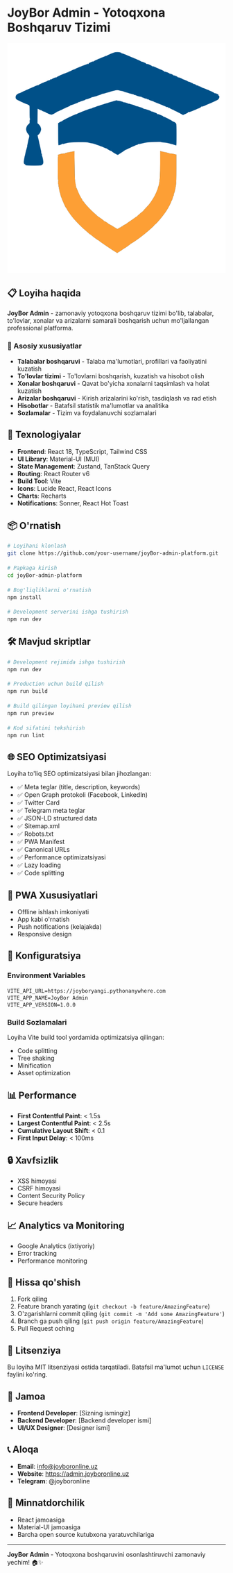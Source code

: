 # JoyBor Admin - Yotoqxona Boshqaruv Tizimi

![JoyBor Admin Logo](public/logoicon.png)

## 📋 Loyiha haqida

**JoyBor Admin** - zamonaviy yotoqxona boshqaruv tizimi bo'lib, talabalar, to'lovlar, xonalar va arizalarni samarali boshqarish uchun mo'ljallangan professional platforma.

### 🌟 Asosiy xususiyatlar

- **Talabalar boshqaruvi** - Talaba ma'lumotlari, profillari va faoliyatini kuzatish
- **To'lovlar tizimi** - To'lovlarni boshqarish, kuzatish va hisobot olish
- **Xonalar boshqaruvi** - Qavat bo'yicha xonalarni taqsimlash va holat kuzatish
- **Arizalar boshqaruvi** - Kirish arizalarini ko'rish, tasdiqlash va rad etish
- **Hisobotlar** - Batafsil statistik ma'lumotlar va analitika
- **Sozlamalar** - Tizim va foydalanuvchi sozlamalari

## 🚀 Texnologiyalar

- **Frontend**: React 18, TypeScript, Tailwind CSS
- **UI Library**: Material-UI (MUI)
- **State Management**: Zustand, TanStack Query
- **Routing**: React Router v6
- **Build Tool**: Vite
- **Icons**: Lucide React, React Icons
- **Charts**: Recharts
- **Notifications**: Sonner, React Hot Toast

## 📦 O'rnatish

```bash
# Loyihani klonlash
git clone https://github.com/your-username/joyBor-admin-platform.git

# Papkaga kirish
cd joyBor-admin-platform

# Bog'liqliklarni o'rnatish
npm install

# Development serverini ishga tushirish
npm run dev
```

## 🛠️ Mavjud skriptlar

```bash
# Development rejimida ishga tushirish
npm run dev

# Production uchun build qilish
npm run build

# Build qilingan loyihani preview qilish
npm run preview

# Kod sifatini tekshirish
npm run lint
```

## 🌐 SEO Optimizatsiyasi

Loyiha to'liq SEO optimizatsiyasi bilan jihozlangan:

- ✅ Meta teglar (title, description, keywords)
- ✅ Open Graph protokoli (Facebook, LinkedIn)
- ✅ Twitter Card
- ✅ Telegram meta teglar
- ✅ JSON-LD structured data
- ✅ Sitemap.xml
- ✅ Robots.txt
- ✅ PWA Manifest
- ✅ Canonical URLs
- ✅ Performance optimizatsiyasi
- ✅ Lazy loading
- ✅ Code splitting

## 📱 PWA Xususiyatlari

- Offline ishlash imkoniyati
- App kabi o'rnatish
- Push notifications (kelajakda)
- Responsive design

## 🔧 Konfiguratsiya

### Environment Variables

```env
VITE_API_URL=https://joyboryangi.pythonanywhere.com
VITE_APP_NAME=JoyBor Admin
VITE_APP_VERSION=1.0.0
```

### Build Sozlamalari

Loyiha Vite build tool yordamida optimizatsiya qilingan:
- Code splitting
- Tree shaking
- Minification
- Asset optimization

## 📊 Performance

- **First Contentful Paint**: < 1.5s
- **Largest Contentful Paint**: < 2.5s
- **Cumulative Layout Shift**: < 0.1
- **First Input Delay**: < 100ms

## 🔒 Xavfsizlik

- XSS himoyasi
- CSRF himoyasi
- Content Security Policy
- Secure headers

## 📈 Analytics va Monitoring

- Google Analytics (ixtiyoriy)
- Error tracking
- Performance monitoring

## 🤝 Hissa qo'shish

1. Fork qiling
2. Feature branch yarating (`git checkout -b feature/AmazingFeature`)
3. O'zgarishlarni commit qiling (`git commit -m 'Add some AmazingFeature'`)
4. Branch ga push qiling (`git push origin feature/AmazingFeature`)
5. Pull Request oching

## 📄 Litsenziya

Bu loyiha MIT litsenziyasi ostida tarqatiladi. Batafsil ma'lumot uchun `LICENSE` faylini ko'ring.

## 👥 Jamoa

- **Frontend Developer**: [Sizning ismingiz]
- **Backend Developer**: [Backend developer ismi]
- **UI/UX Designer**: [Designer ismi]

## 📞 Aloqa

- **Email**: info@joyboronline.uz
- **Website**: https://admin.joyboronline.uz
- **Telegram**: @joyboronline

## 🙏 Minnatdorchilik

- React jamoasiga
- Material-UI jamoasiga
- Barcha open source kutubxona yaratuvchilariga

---

**JoyBor Admin** - Yotoqxona boshqaruvini osonlashtiruvchi zamonaviy yechim! 🏠✨